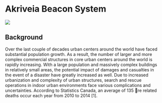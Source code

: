 # Akriveia Beacon System

![](/Akriveia/Documents/Project%20Files/logo/logo_s.png)

## Background

Over the last couple of decades urban centers around the world have faced substantial population
growth. As a result, the number of larger and more complex commercial structures in core urban
centers around the world is rapidly increasing. With a large population and massively complex
buildings in relatively small areas, the potential impact of damages and casualties in the event of a disaster have greatly increased as well. Due to increased urbanization and complexity of urban structures, search and rescue operations in indoor urban environments face various complications and uncertainties. According to Statistics Canada, an average of 135 re related deaths occur each year from 2010 to 2014 [1].